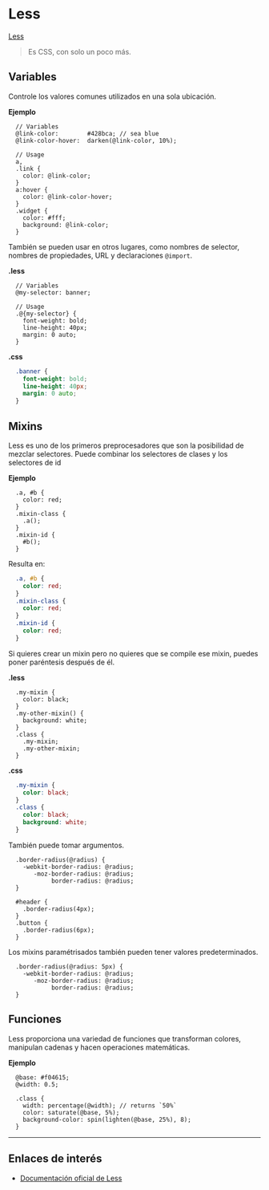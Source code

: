 # Less

[Less](http://lesscss.org/)

>Es CSS, con solo un poco más.


## Variables

Controle los valores comunes utilizados en una sola ubicación.

**Ejemplo**

```less
  // Variables
  @link-color:        #428bca; // sea blue
  @link-color-hover:  darken(@link-color, 10%);

  // Usage
  a,
  .link {
    color: @link-color;
  }
  a:hover {
    color: @link-color-hover;
  }
  .widget {
    color: #fff;
    background: @link-color;
  }
```

También se pueden usar en otros lugares, como nombres de selector, nombres de propiedades, URL y declaraciones ``@import``.

**.less**

```less
  // Variables
  @my-selector: banner;

  // Usage
  .@{my-selector} {
    font-weight: bold;
    line-height: 40px;
    margin: 0 auto;
  }
```

**.css**

```css
  .banner {
    font-weight: bold;
    line-height: 40px;
    margin: 0 auto;
  }
```

## Mixins

Less es uno de los primeros preprocesadores que son la posibilidad de mezclar selectores. Puede combinar los selectores de clases y los selectores de id

**Ejemplo**

```less
  .a, #b {
    color: red;
  }
  .mixin-class {
    .a();
  }
  .mixin-id {
    #b();
  }

```

Resulta en:

```css
  .a, #b {
    color: red;
  }
  .mixin-class {
    color: red;
  }
  .mixin-id {
    color: red;
  }
```

Si quieres crear un mixin pero no quieres que se compile ese mixin, puedes poner paréntesis después de él.

**.less**

```less
  .my-mixin {
    color: black;
  }
  .my-other-mixin() {
    background: white;
  }
  .class {
    .my-mixin;
    .my-other-mixin;
  }
```

**.css**

```css
  .my-mixin {
    color: black;
  }
  .class {
    color: black;
    background: white;
  }
```

También puede tomar argumentos.

```less
  .border-radius(@radius) {
    -webkit-border-radius: @radius;
       -moz-border-radius: @radius;
            border-radius: @radius;
  }
```

```less
  #header {
    .border-radius(4px);
  }
  .button {
    .border-radius(6px);
  }
```

Los mixins paramétrisados también pueden tener valores predeterminados.

```less
  .border-radius(@radius: 5px) {
    -webkit-border-radius: @radius;
       -moz-border-radius: @radius;
            border-radius: @radius;
  }
```

## Funciones

Less proporciona una variedad de funciones que transforman colores, manipulan cadenas y hacen operaciones matemáticas. 

**Ejemplo**

```less
  @base: #f04615;
  @width: 0.5;

  .class {
    width: percentage(@width); // returns `50%`
    color: saturate(@base, 5%);
    background-color: spin(lighten(@base, 25%), 8);
  }
```

---

## Enlaces de interés

+ [Documentación oficial de Less](http://lesscss.org/)